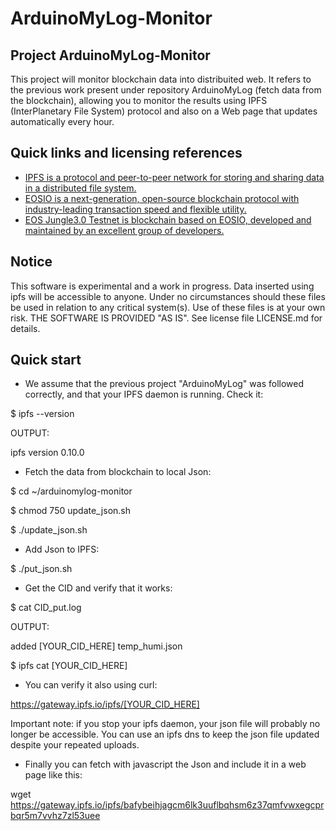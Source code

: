 ArduinoMyLog-Monitor
====================

## Project ArduinoMyLog-Monitor

This project will monitor blockchain data into distribuited web. It refers to the previous work present under repository ArduinoMyLog (fetch data from the blockchain), allowing you to monitor the results using IPFS (InterPlanetary File System) protocol and also on a Web page that updates automatically every hour.


## Quick links and licensing references

- [IPFS is a protocol and peer-to-peer network for storing and sharing data in a distributed file system.](https://ipfs.io)
- [EOSIO is a next-generation, open-source blockchain protocol with industry-leading transaction speed and flexible utility.](https://github.com/EOSIO)
- [EOS Jungle3.0 Testnet is blockchain based on EOSIO, developed and maintained by an excellent group of developers.](https://jungletestnet.io)



## Notice
This software is experimental and a work in progress. Data inserted using ipfs will be accessible to anyone.
Under no circumstances should these files be used in relation to any critical system(s).
Use of these files is at your own risk.
THE SOFTWARE IS PROVIDED "AS IS". See license file LICENSE.md for details.

## Quick start

* We assume that the previous project "ArduinoMyLog" was followed correctly, and that your IPFS daemon is running. Check it:

$ ipfs --version

OUTPUT:

ipfs version 0.10.0

* Fetch the data from blockchain to local Json:

$ cd ~/arduinomylog-monitor

$ chmod 750 update_json.sh

$ ./update_json.sh

* Add Json to IPFS:

$ ./put_json.sh

* Get the CID and verify that it works:

$ cat CID_put.log

OUTPUT:

added [YOUR_CID_HERE] temp_humi.json

$ ipfs cat [YOUR_CID_HERE]

* You can verify it also using curl:

https://gateway.ipfs.io/ipfs/[YOUR_CID_HERE]

Important note: if you stop your ipfs daemon, your json file will probably no longer be accessible. You can use an ipfs dns to keep the json file updated despite your repeated uploads.


* Finally you can fetch with javascript the Json and include it in a web page like this:

wget https://gateway.ipfs.io/ipfs/bafybeihjagcm6lk3uuflbqhsm6z37qmfvwxegcprbqr5m7vvhz7zl53uee
